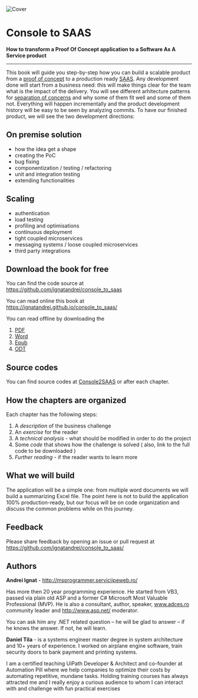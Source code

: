 ![Cover](https://raw.githubusercontent.com/ignatandrei/console_to_saas/master/cover.png "Cover")

<div style="page-break-after: always"></div>
<div style="page-break-before: always;"></div>
<div style="page-break-before: always;"></div>


# Console to SAAS
**How to transform a Proof Of Concept application to a Software As A Service product**

-----

This book will guide you step-by-step how you can build a scalable product from a [proof of concept](https://en.wikipedia.org/wiki/Proof_of_concept) to a production ready [SAAS](https://en.wikipedia.org/wiki/Software_as_a_service). 
Any development done will start from a business need: this will make things clear for the team what is the impact of the delivery. 
You will see different arhitecture patterns for [separation of concerns](https://en.wikipedia.org/wiki/Separation_of_concerns) and why some of them fit well and some of them not. Everything will happen incrementally and the product development history will be easy to be seen by analyzing commits.
To have our finished product, we will see the two development directions:
## On premise solution
- how the idea get a shape
- creating the PoC
- bug fixing 
- componentization / testing / refactoring
- unit and integration testing
- extending functionalities 
## Scaling
- authentication
- load testing
- profiling and optimisations
- continuous deployment
- tight coupled microservices
- messaging systems / loose coupled microservices
- third party integrations

## Download the book for free 

You can find the code source at 
https://github.com/ignatandrei/console_to_saas

You can read online this book at  https://ignatandrei.github.io/console_to_saas/
   
You can read offline by downloading the 

1. [PDF](https://ignatandrei.github.io/console_to_saas/ConsoleToSaas.pdf)
1. [Word](https://ignatandrei.github.io/console_to_saas/ConsoleToSaas.docx)
1. [Epub](https://ignatandrei.github.io/console_to_saas/ConsoleToSaas.epub)
1. [ODT](https://ignatandrei.github.io/console_to_saas/ConsoleToSaas.odt)

## Source codes

You can find source codes at [Console2SAAS](https://github.com/ignatandrei/console_to_saas/) or after each chapter.

## How the chapters are organized

Each chapter has the following steps:

1. A *description* of the business challenge 
2. An *exercise* for the reader
3. A *technical analysis*  - what should be modified in order to do the project
4. Some *code* that shows how the challenge is solved ( also, link to the full code to be downloaded )
5. *Further reading* - if the reader wants to learn more 


## What we will build

The application will be a simple one: from multiple word documents we will build a summarizing Excel file. The point here is not to build the application 100% production-ready, but our focus will be on code organization and discuss the common problems while on this journey.

## Feedback

Please share feedback by opening an issue or pull request at https://github.com/ignatandrei/console_to_saas/


## Authors

**Andrei Ignat** - http://msprogrammer.serviciipeweb.ro/

Has more then 20 year programming experience. He started from VB3, passed via plain old ASP and a former C# Microsoft Most Valuable Professional (MVP).
He is also a consultant, author, speaker, www.adces.ro community leader and http://www.asp.net/ moderator.

You can ask him any .NET related question – he will be glad to answer – if he knows the answer. If not, he will learn.

**Daniel Tila** - is a systems engineer master degree in system architecture and 10+ years of experience. I worked on airplane engine software, train security doors to bank payment and printing systems. 

I am a certified teaching UiPath Developer & Architect and co-founder at Automation Pill where we help companies to optimize their costs by automating repetitive, mundane tasks. Holding training courses has always attracted me and I really enjoy a curious audience to whom I can interact with and challenge with fun practical exercises 


